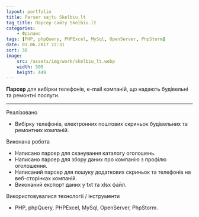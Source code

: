 ```yaml
---
layout: portfolio
title: Parser sajtu Skelbiu.lt
tag_title: Парсер сайту Skelbiu.lt
categories:
    - Фріланс
tags: [PHP, phpQuery, PHPExcel, MySql, OpenServer, PhpStorm]
date: 01.06.2017 22:31
sort: 38
image: 
    src: /assets/img/work/skelbiu_lt.webp 
    width: 500
    height: 449
---
```


**Парсер** для вибірки телефонів, e-mail компаній, що надають будівельні та ремонтні послуги.

---

Реалізовано

* Вибірку телефонів, електронних поштових скриньок будівельних та ремонтних компаній.

Виконана робота

* Написано парсер для сканування каталогу оголошень.
* Написано парсер для збору даних про компанію з профілю оголошення.
* Написаний парсер для пошуку додаткових скриньок та телефонів на веб-сторінках компаній.
* Виконаний експорт даних у txt та xlsx файл.

Використовувалися технології / інструменти

* PHP, phpQuery, PHPExcel, MySql, OpenServer, PhpStorm.
